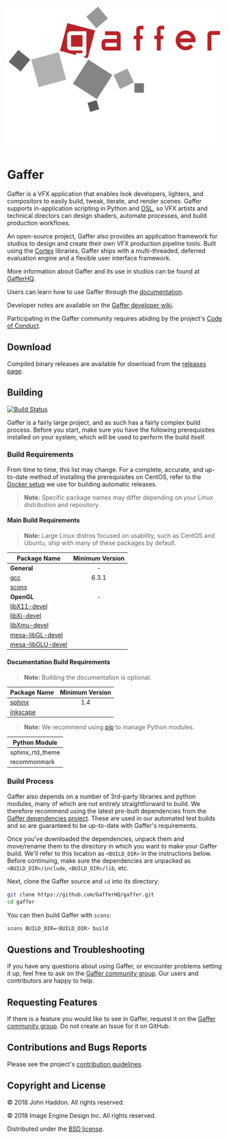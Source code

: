 ![Gaffer Logo](resources/GafferLogo.svg)

# Gaffer #

Gaffer is a VFX application that enables look developers, lighters, and compositors to easily build, tweak, iterate, and render scenes. Gaffer supports in-application scripting in Python and [OSL](https://github.com/imageworks/OpenShadingLanguage), so VFX artists and technical directors can design shaders, automate processes, and build production workflows.

An open-source project, Gaffer also provides an application framework for studios to design and create their own VFX production pipeline tools. Built using the [Cortex](https://github.com/ImageEngine/cortex) libraries, Gaffer ships with a multi-threaded, deferred evaluation engine and a flexible user interface framework.

More information about Gaffer and its use in studios can be found at [GafferHQ](https://gafferhq.org).

Users can learn how to use Gaffer through the [documentation](https://gafferhq.org/documentation).

Developer notes are available on the [Gaffer developer wiki](https://github.com/GafferHQ/gaffer/wiki).

Participating in the Gaffer community requires abiding by the project's [Code of Conduct](CODE_OF_CONDUCT.md).


## Download ##

Compiled binary releases are available for download from the [releases page](https://github.com/GafferHQ/gaffer/releases).


## Building ##

[![Build Status](https://travis-ci.org/GafferHQ/gaffer.svg?branch=master)](https://travis-ci.org/GafferHQ/gaffer)

Gaffer is a fairly large project, and as such has a fairly complex build process. Before you start, make sure you have the following prerequisites installed on your system, which will be used to perform the build itself.


### Build Requirements ###

From time to time, this list may change. For a complete, accurate, and up-to-date method of installing the prerequisites on CentOS, refer to the [Docker setup](https://github.com/GafferHQ/build/blob/master/Dockerfile) we use for building automatic releases.

> **Note:** Specific package names may differ depending on your Linux distribution and repository.


#### Main Build Requirements ####

> **Note:** Large Linux distros focused on usability, such as CentOS and Ubuntu, ship with many of these packages by default.

Package Name | Minimum Version
------------ |:--------------:
**General** | -
[gcc](https://gcc.gnu.org/index.html) | 6.3.1
[scons](http://www.scons.org) |
**OpenGL** | -
[libX11-devel](https://www.x.org) |
[libXi-devel](https://www.x.org) |
[libXmu-devel](https://www.x.org) |
[mesa-libGL-devel](https://www.mesa3d.org) |
[mesa-libGLU-devel](https://www.mesa3d.org) |


#### Documentation Build Requirements ####

> **Note:** Building the documentation is optional.

Package Name | Minimum Version
------------ |:--------------:
[sphinx](http://www.sphinx-doc.org/) | 1.4
[inkscape](http://inkscape.org) |

> **Note:** We recommend using [pip](https://pypi.org/project/pip) to manage Python modules.

Python Module |
---------- |
sphinx_rtd_theme |
recommonmark |


### Build Process ###

Gaffer also depends on a number of 3rd-party libraries and python modules, many of which are not entirely straightforward to build. We therefore recommend using the latest pre-built dependencies from the [Gaffer dependencies project](https://github.com/GafferHQ/dependencies/releases). These are used in our automated test builds and so are guaranteed to be up-to-date with Gaffer's requirements.

Once you've downloaded the dependencies, unpack them and move/rename them to the directory in which you want to make your Gaffer build. We'll refer to this location as `<BUILD_DIR>` in the instructions below. Before continuing, make sure the dependencies are unpacked as `<BUILD_DIR>/include`, `<BUILD_DIR>/lib`, etc.

Next, clone the Gaffer source and `cd` into its directory:

```bash
git clone https://github.com/GafferHQ/gaffer.git
cd gaffer
```

You can then build Gaffer with `scons`:

```bash
scons BUILD_DIR=<BUILD_DIR> build
```


## Questions and Troubleshooting ##

If you have any questions about using Gaffer, or encounter problems setting it up, feel free to ask on the [Gaffer community group](https://groups.google.com/forum/#!forum/gaffer-dev). Our users and contributors are happy to help.


## Requesting Features ##

If there is a feature you would like to see in Gaffer, request it on the [Gaffer community group](https://groups.google.com/forum/#!forum/gaffer-dev). Do not create an Issue for it on GitHub.


## Contributions and Bugs Reports ##

Please see the project's [contribution guidelines](CONTRIBUTING.md).


## Copyright and License ##

© 2018 John Haddon. All rights reserved.

© 2018 Image Engine Design Inc. All rights reserved.

Distributed under the [BSD license](LICENSE).
